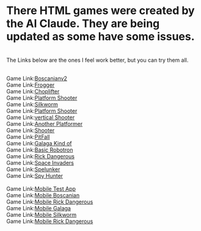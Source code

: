 # There HTML games were created by the AI Claude. They are being updated as some have some issues.
<br>
The Links below are the ones I feel work better, but you can try them all.

<br>
<br>



Game Link:[Boscanianv2](http://htmlpreview.github.io/?https://github.com/rcman/html.games/blob/main/boscanianv3.html)
<br>
Game Link:[Frogger](http://htmlpreview.github.io/?https://github.com/rcman/html.games/blob/main/frogger.html)
<br>
Game Link:[Choplifter](http://htmlpreview.github.io/?https://github.com/rcman/html.games/blob/main/working_choplifter.html)
<br>
Game Link:[Platform Shooter](http://htmlpreview.github.io/?https://github.com/rcman/html.games/blob/main/platform_shooter.html)
<br>
Game Link:[Silkworm](http://htmlpreview.github.io/?https://github.com/rcman/html.games/blob/main/silkworm2.html)
<br>
Game Link:[Platform Shooter](http://htmlpreview.github.io/?https://github.com/rcman/html.games/blob/main/platform_shooter.html)
<br>
Game Link:[vertical Shooter](http://htmlpreview.github.io/?https://github.com/rcman/html.games/blob/main/vertical_spaceshooter.html)
<br>
Game Link:[Another Platformer](http://htmlpreview.github.io/?https://github.com/rcman/html.games/blob/main/platform.html)
<br>
Game Link:[Shooter](http://htmlpreview.github.io/?https://github.com/rcman/html.games/blob/main/claude.html)
<br>
Game Link:[PitFall](http://htmlpreview.github.io/?https://github.com/rcman/html.games/blob/main/newpitfall.html)
<br>
Game Link:[Galaga Kind of](http://htmlpreview.github.io/?https://github.com/rcman/html.games/blob/main/claude_galaga.html)
<br>
Game Link:[Basic Robotron](http://htmlpreview.github.io/?https://github.com/rcman/html.games/blob/main/grok-robo.html)
<br>
Game Link:[Rick Dangerous](http://htmlpreview.github.io/?https://github.com/rcman/html.games/blob/main/rick_dangerous.html)
<br>
Game Link:[Space Invaders](http://htmlpreview.github.io/?https://github.com/rcman/html.games/blob/main/spaceinvader.html)
<br>
Game Link:[Spelunker](http://htmlpreview.github.io/?https://github.com/rcman/html.games/blob/main/spelunker.html)
<br>
Game Link:[Spy Hunter](http://htmlpreview.github.io/?https://github.com/rcman/html.games/blob/main/spy_try99.html)
<br><br>
Game Link:[Mobile Test App](http://htmlpreview.github.io/?https://github.com/rcman/html.games/blob/main/mobile_test.html)
<br>
Game Link:[Mobile Boscanian](http://htmlpreview.github.io/?https://github.com/rcman/html.games/blob/main/poe_bos.html)
<br>
Game Link:[Mobile Rick Dangerous](http://htmlpreview.github.io/?https://github.com/rcman/html.games/blob/main/poe_rickdangerous.html)
<br>
Game Link:[Mobile Galaga](http://htmlpreview.github.io/?https://github.com/rcman/html.games/blob/main/poe_galaga.html)
<br>
Game Link:[Mobile Silkworm](http://htmlpreview.github.io/?https://github.com/rcman/html.games/blob/main/por_silkworm.html)
<br>
Game Link:[Mobile Rick Dangerous](http://htmlpreview.github.io/?https://github.com/rcman/html.games/blob/main/por_rickdangerous.html)
